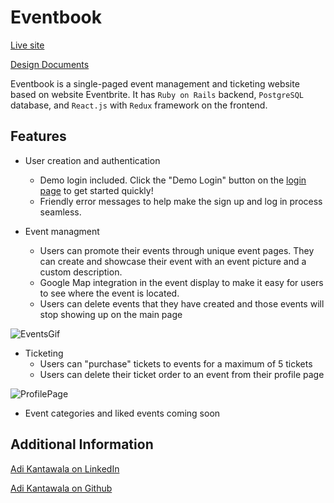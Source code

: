 # Eventbook 

[Live site](https://event--book.herokuapp.com)

[Design Documents](https://github.com/adikantawala/Eventbook/wiki)

Eventbook is a single-paged event management and ticketing website based on website Eventbrite. It has `Ruby on Rails` backend, `PostgreSQL` database, and `React.js` with `Redux` framework on the frontend. 

## Features
* User creation and authentication
  * Demo login included. Click the "Demo Login" button on the [login page](https://event--book.herokuapp.com/#/login) to get started quickly!
  * Friendly error messages to help make the sign up and log in process seamless.

* Event managment
  * Users can promote their events through unique event pages. They can create and showcase their event with an event picture and a custom description.
  * Google Map integration in the event display to make it easy for users to see where the event is located.
  * Users can delete events that they have created and those events will stop showing up on the main page
  
![EventsGif](./app/assets/images/events.gif)

* Ticketing 
  * Users can "purchase" tickets to events for a maximum of 5 tickets
  * Users can delete their ticket order to an event from their profile page
  
![ProfilePage](./app/assets/images/profilePage.gif)

* Event categories and liked events coming soon

## Additional Information

[Adi Kantawala on LinkedIn](https://www.linkedin.com/in/aditya-kantawala/)

[Adi Kantawala on Github](https://github.com/adikantawala)
